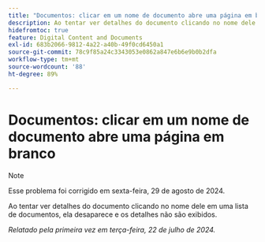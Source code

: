 ```yaml
---
title: "Documentos: clicar em um nome de documento abre uma página em branco"
description: Ao tentar ver detalhes do documento clicando no nome dele em uma lista de documentos, ela desaparece e os detalhes não são exibidos.
hidefromtoc: true
feature: Digital Content and Documents
exl-id: 683b2066-9812-4a22-a40b-49f0cd6450a1
source-git-commit: 78c9f85a24c3343053e0862a847e6b6e9b0b2dfa
workflow-type: tm+mt
source-wordcount: '88'
ht-degree: 89%

---
```


# Documentos: clicar em um nome de documento abre uma página em branco


>[!NOTE]
>
>Esse problema foi corrigido em sexta-feira, 29 de agosto de 2024.


Ao tentar ver detalhes do documento clicando no nome dele em uma lista de documentos, ela desaparece e os detalhes não são exibidos.

_Relatado pela primeira vez em terça-feira, 22 de julho de 2024._

